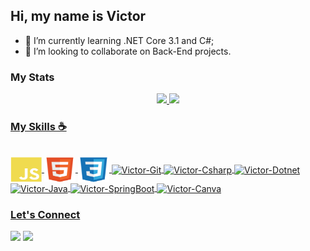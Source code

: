 ## Hi, my name is Victor

- 🌱 I’m currently learning .NET Core 3.1 and C#; 
- 👯 I’m looking to collaborate on Back-End projects. 
 
### My Stats
<div align="center">
  <a href="https://github.com/rodriguesvictor">
  <img height="180em" src="https://github-readme-stats.vercel.app/api?username=rodriguesvictor&show_icons=true&theme=blue-green&include_all_commits=true&count_private=true"/>
  <img height="180em" src="https://github-readme-stats.vercel.app/api/top-langs/?username=rodriguesvictor&layout=compact&langs_count=7&theme=blue-green"/>
</div>
 
 ### My Skills ☕
<div style="display: inline_block"><br>
  <img align="center" alt="Victor-Js" height="40" width="50" src="https://raw.githubusercontent.com/devicons/devicon/master/icons/javascript/javascript-plain.svg">
  <img align="center" alt="Victor-HTML" height="40" width="50" src="https://raw.githubusercontent.com/devicons/devicon/master/icons/html5/html5-original.svg">
  <img align="center" alt="Victor-CSS" height="40" width="50" src="https://raw.githubusercontent.com/devicons/devicon/master/icons/css3/css3-original.svg">
  <img align="center" alt="Victor-Git" height="40" width="50" src="https://cdn.jsdelivr.net/gh/devicons/devicon/icons/git/git-original.svg">
  <img align="center" alt="Victor-Csharp" height="40" width="50" src="https://cdn.jsdelivr.net/gh/devicons/devicon/icons/csharp/csharp-line.svg">
   <img align="center" alt="Victor-Dotnet" height="40" width="50" src="https://cdn.jsdelivr.net/gh/devicons/devicon/icons/dotnetcore/dotnetcore-original.svg">
   <img align="center" alt="Victor-Java" height="40" width="50" src="https://cdn.jsdelivr.net/gh/devicons/devicon/icons/java/java-original.svg">
    <img align="center" alt="Victor-SpringBoot" height="40" width="50" src="https://cdn.jsdelivr.net/gh/devicons/devicon/icons/spring/spring-original.svg">
     <img align="center" alt="Victor-Canva" height="40" width="50" src="https://cdn.jsdelivr.net/gh/devicons/devicon/icons/canva/canva-original.svg">
</div>
 
 ### Let's Connect 
 <div> 
  <a href = "mailto:victordarkiin@gmail.com"><img src="https://img.shields.io/badge/-Gmail-%23333?style=for-the-badge&logo=gmail&logoColor=white" target="_blank"></a>
  <a href="https://www.linkedin.com/in/victorodb" target="_blank"><img src="https://img.shields.io/badge/-LinkedIn-%230077B5?style=for-the-badge&logo=linkedin&logoColor=white" target="_blank"></a> 
</div>
